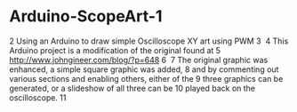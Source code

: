 # Arduino-ScopeArt-1
2
Using an Arduino to draw simple Oscilloscope XY art using PWM
3
​
4
This Arduino project is a modification of the original found at
5
http://www.johngineer.com/blog/?p=648
6
​
7
The original graphic was enhanced, a simple square graphic was added,
8
and by commenting out various sections and enabling others, either of the 
9
three graphics can be generated, or a slideshow of all three can be 
10
played back on the oscilloscope.
11
​
